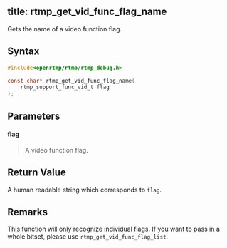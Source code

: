 title: rtmp_get_vid_func_flag_name
--------------------------

Gets the name of a video function flag. 


## Syntax ##

```c
#include<openrtmp/rtmp/rtmp_debug.h>

const char* rtmp_get_vid_func_flag_name( 
	rtmp_support_func_vid_t flag
);
```

## Parameters ##
#### flag ####
> A video function flag.

## Return Value ##
A human readable string which corresponds to `flag`.

## Remarks ##
This function will only recognize individual flags. If you want to pass in a whole bitset, please use `rtmp_get_vid_func_flag_list`.